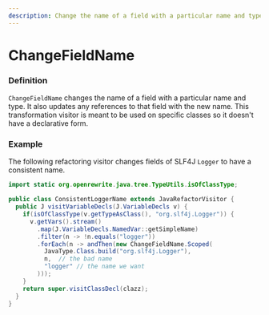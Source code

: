 ```yaml
---
description: Change the name of a field with a particular name and type.
---
```


# ChangeFieldName

### Definition

`ChangeFieldName` changes the name of a field with a particular name and type. It also updates any references to that field with the new name. This transformation visitor is meant to be used on specific classes so it doesn't have a declarative form.

### Example

The following refactoring visitor changes fields of SLF4J `Logger` to have a consistent name.

```java
import static org.openrewrite.java.tree.TypeUtils.isOfClassType;

public class ConsistentLoggerName extends JavaRefactorVisitor {
  public J visitVariableDecls(J.VariableDecls v) {
    if(isOfClassType(v.getTypeAsClass(), "org.slf4j.Logger")) {      
      v.getVars().stream()
        .map(J.VariableDecls.NamedVar::getSimpleName)
        .filter(n -> !n.equals("logger"))
        .forEach(n -> andThen(new ChangeFieldName.Scoped(
          JavaType.Class.build("org.slf4j.Logger"), 
          n,  // the bad name
          "logger" // the name we want
        )));
    }
    return super.visitClassDecl(clazz);
  }
}
```

